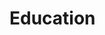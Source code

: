 # Education

<!--

- PhD in Electronic and Computer Engineering, [The Hong Kong University of Science and Technology](https://hkust.edu.hk/), 2013.8–2018.6
  - Visiting Scholar, [University of Minnesota Twin Cities](https://twin-cities.umn.edu/), 2016.9–2017.7
- BE in Electronic Information Engineering, [Huazhong University of Science and Technology](http://english.hust.edu.cn/), 2009.9–2013.6
  - Exchange Student, [RWTH Aachen University](https://www.rwth-aachen.de/go/id/a/?lidx=1), 2012.9–2013.6

-->
